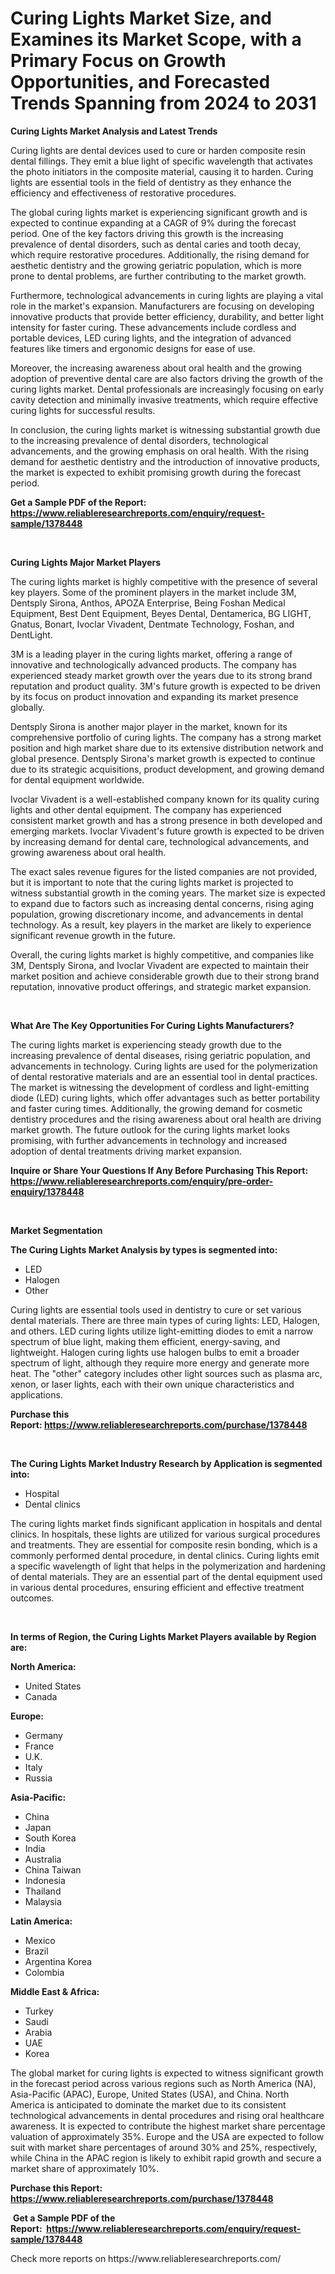 <p><h1>Curing Lights Market Size, and Examines its Market Scope, with a Primary Focus on Growth Opportunities, and Forecasted Trends Spanning from 2024 to 2031</h1></p><p><strong>Curing Lights Market Analysis and Latest Trends</strong></p>
<p><p>Curing lights are dental devices used to cure or harden composite resin dental fillings. They emit a blue light of specific wavelength that activates the photo initiators in the composite material, causing it to harden. Curing lights are essential tools in the field of dentistry as they enhance the efficiency and effectiveness of restorative procedures.</p><p>The global curing lights market is experiencing significant growth and is expected to continue expanding at a CAGR of 9% during the forecast period. One of the key factors driving this growth is the increasing prevalence of dental disorders, such as dental caries and tooth decay, which require restorative procedures. Additionally, the rising demand for aesthetic dentistry and the growing geriatric population, which is more prone to dental problems, are further contributing to the market growth.</p><p>Furthermore, technological advancements in curing lights are playing a vital role in the market's expansion. Manufacturers are focusing on developing innovative products that provide better efficiency, durability, and better light intensity for faster curing. These advancements include cordless and portable devices, LED curing lights, and the integration of advanced features like timers and ergonomic designs for ease of use.</p><p>Moreover, the increasing awareness about oral health and the growing adoption of preventive dental care are also factors driving the growth of the curing lights market. Dental professionals are increasingly focusing on early cavity detection and minimally invasive treatments, which require effective curing lights for successful results.</p><p>In conclusion, the curing lights market is witnessing substantial growth due to the increasing prevalence of dental disorders, technological advancements, and the growing emphasis on oral health. With the rising demand for aesthetic dentistry and the introduction of innovative products, the market is expected to exhibit promising growth during the forecast period.</p></p>
<p><strong>Get a Sample PDF of the Report:&nbsp; <a href="https://www.reliableresearchreports.com/enquiry/request-sample/1378448">https://www.reliableresearchreports.com/enquiry/request-sample/1378448</a></strong></p>
<p>&nbsp;</p>
<p><strong>Curing Lights Major Market Players</strong></p>
<p><p>The curing lights market is highly competitive with the presence of several key players. Some of the prominent players in the market include 3M, Dentsply Sirona, Anthos, APOZA Enterprise, Being Foshan Medical Equipment, Best Dent Equipment, Beyes Dental, Dentamerica, BG LIGHT, Gnatus, Bonart, Ivoclar Vivadent, Dentmate Technology, Foshan, and DentLight.</p><p>3M is a leading player in the curing lights market, offering a range of innovative and technologically advanced products. The company has experienced steady market growth over the years due to its strong brand reputation and product quality. 3M's future growth is expected to be driven by its focus on product innovation and expanding its market presence globally.</p><p>Dentsply Sirona is another major player in the market, known for its comprehensive portfolio of curing lights. The company has a strong market position and high market share due to its extensive distribution network and global presence. Dentsply Sirona's market growth is expected to continue due to its strategic acquisitions, product development, and growing demand for dental equipment worldwide.</p><p>Ivoclar Vivadent is a well-established company known for its quality curing lights and other dental equipment. The company has experienced consistent market growth and has a strong presence in both developed and emerging markets. Ivoclar Vivadent's future growth is expected to be driven by increasing demand for dental care, technological advancements, and growing awareness about oral health.</p><p>The exact sales revenue figures for the listed companies are not provided, but it is important to note that the curing lights market is projected to witness substantial growth in the coming years. The market size is expected to expand due to factors such as increasing dental concerns, rising aging population, growing discretionary income, and advancements in dental technology. As a result, key players in the market are likely to experience significant revenue growth in the future.</p><p>Overall, the curing lights market is highly competitive, and companies like 3M, Dentsply Sirona, and Ivoclar Vivadent are expected to maintain their market position and achieve considerable growth due to their strong brand reputation, innovative product offerings, and strategic market expansion.</p></p>
<p>&nbsp;</p>
<p><strong>What Are The Key Opportunities For Curing Lights Manufacturers?</strong></p>
<p><p>The curing lights market is experiencing steady growth due to the increasing prevalence of dental diseases, rising geriatric population, and advancements in technology. Curing lights are used for the polymerization of dental restorative materials and are an essential tool in dental practices. The market is witnessing the development of cordless and light-emitting diode (LED) curing lights, which offer advantages such as better portability and faster curing times. Additionally, the growing demand for cosmetic dentistry procedures and the rising awareness about oral health are driving market growth. The future outlook for the curing lights market looks promising, with further advancements in technology and increased adoption of dental treatments driving market expansion.</p></p>
<p><strong>Inquire or Share Your Questions If Any Before Purchasing This Report: <a href="https://www.reliableresearchreports.com/enquiry/pre-order-enquiry/1378448">https://www.reliableresearchreports.com/enquiry/pre-order-enquiry/1378448</a></strong></p>
<p>&nbsp;</p>
<p><strong>Market Segmentation</strong></p>
<p><strong>The Curing Lights Market Analysis by types is segmented into:</strong></p>
<p><ul><li>LED</li><li>Halogen</li><li>Other</li></ul></p>
<p><p>Curing lights are essential tools used in dentistry to cure or set various dental materials. There are three main types of curing lights: LED, Halogen, and others. LED curing lights utilize light-emitting diodes to emit a narrow spectrum of blue light, making them efficient, energy-saving, and lightweight. Halogen curing lights use halogen bulbs to emit a broader spectrum of light, although they require more energy and generate more heat. The "other" category includes other light sources such as plasma arc, xenon, or laser lights, each with their own unique characteristics and applications.</p></p>
<p><strong>Purchase this Report:&nbsp;<a href="https://www.reliableresearchreports.com/purchase/1378448">https://www.reliableresearchreports.com/purchase/1378448</a></strong></p>
<p>&nbsp;</p>
<p><strong>The Curing Lights Market Industry Research by Application is segmented into:</strong></p>
<p><ul><li>Hospital</li><li>Dental clinics</li></ul></p>
<p><p>The curing lights market finds significant application in hospitals and dental clinics. In hospitals, these lights are utilized for various surgical procedures and treatments. They are essential for composite resin bonding, which is a commonly performed dental procedure, in dental clinics. Curing lights emit a specific wavelength of light that helps in the polymerization and hardening of dental materials. They are an essential part of the dental equipment used in various dental procedures, ensuring efficient and effective treatment outcomes.</p></p>
<p>&nbsp;</p>
<p><strong>In terms of Region, the Curing Lights Market Players available by Region are:</strong></p>
<p>
    <p> <strong> North America: </strong>
        <ul>
            <li>United States</li>
            <li>Canada</li>
        </ul>
        </p> 
    <p> <strong> Europe: </strong>
        <ul>
            <li>Germany</li>
            <li>France</li>
            <li>U.K.</li>
            <li>Italy</li>
            <li>Russia</li>
        </ul>
        </p> 
    <p> <strong> Asia-Pacific: </strong>
        <ul>
            <li>China</li>
            <li>Japan</li>
            <li>South Korea</li>
            <li>India</li>
            <li>Australia</li>
            <li>China Taiwan</li>
            <li>Indonesia</li>
            <li>Thailand</li>
            <li>Malaysia</li>
        </ul>
        </p> 
    <p> <strong> Latin America: </strong>
        <ul>
            <li>Mexico</li>
            <li>Brazil</li>
            <li>Argentina Korea</li>
            <li>Colombia</li>
        </ul>
        </p> 
    <p> <strong> Middle East & Africa: </strong>
        <ul>
            <li>Turkey</li>
            <li>Saudi</li>
            <li>Arabia</li>
            <li>UAE</li>
            <li>Korea</li>
        </ul>
    </p>
    </p>
<p><p>The global market for curing lights is expected to witness significant growth in the forecast period across various regions such as North America (NA), Asia-Pacific (APAC), Europe, United States (USA), and China. North America is anticipated to dominate the market due to its consistent technological advancements in dental procedures and rising oral healthcare awareness. It is expected to contribute the highest market share percentage valuation of approximately 35%. Europe and the USA are expected to follow suit with market share percentages of around 30% and 25%, respectively, while China in the APAC region is likely to exhibit rapid growth and secure a market share of approximately 10%.</p></p>
<p><strong>Purchase this Report: <a href="https://www.reliableresearchreports.com/purchase/1378448">https://www.reliableresearchreports.com/purchase/1378448</a></strong></p>
<p>&nbsp;<strong>Get a Sample PDF of the Report:&nbsp;&nbsp;<a href="https://www.reliableresearchreports.com/enquiry/request-sample/1378448">https://www.reliableresearchreports.com/enquiry/request-sample/1378448</a></strong></p>
<p><strong></strong></p>
<p>Check more reports on https://www.reliableresearchreports.com/</p>
